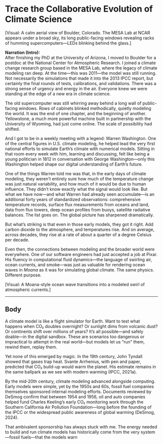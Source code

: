 # Trace the Collaborative Evolution of Climate Science

[Visual: A calm aerial view of Boulder, Colorado. The MESA Lab at NCAR appears under a broad sky, its long public-facing windows revealing racks of humming supercomputers—LEDs blinking behind the glass.]

**Narration (Intro):**  
After finishing my PhD at the University of Arizona, I moved to Boulder for a postdoc at the National Center for Atmospheric Research. I joined a climate change research group based in the MESA Lab, where the legacy of climate modeling ran deep. At the time—this was 2011—the model was still running. Not necessarily the simulations that made it into the 2013 IPCC report, but certainly the final rounds of tests, calibrations, and validations. There was a strong sense of urgency and energy in the air. Everyone knew we were standing at the edge of a new era in climate science.

The old supercomputer was still whirring away behind a long wall of public-facing windows. Rows of cabinets blinked methodically, quietly modeling the world. It was the end of one chapter, and the beginning of another. Yellowstone, a much more powerful machine built in partnership with the University of Wyoming, had just come online. The scale of possibility had shifted.

And I got to be in a weekly meeting with a legend: Warren Washington. One of the central figures in U.S. climate modeling, he helped lead the very first national efforts to simulate Earth’s climate with numerical models. Sitting in that room every week with him, learning and discussing, felt like being a young politician in 1812 in conversation with George Washington—only this Washington helped shape our digital understanding of Earth’s future.

One of the things Warren told me was that, in the early days of climate modeling, they weren’t entirely sure how much of the temperature change was just natural variability, and how much of it would be due to human influence. They didn’t know exactly what the signal would look like. But what we have now—and what Warren had already seen accumulate—is an additional forty years of standardized observations: comprehensive temperature records, surface flux measurements from oceans and land, data from flux towers, deep ocean profiles from buoys, satellite radiative balances. The list goes on. The global picture has sharpened dramatically.

But what’s striking is that even in those early models, they got it right. Add carbon dioxide to the atmosphere, and temperatures rise. And on average, across decades, they rise at a rate of about a quarter of a degree Celsius per decade.

Even then, the connections between modeling and the broader world were everywhere. One of our software engineers had just accepted a job at Pixar. His fluency in computational fluid dynamics—the language of swirling air, ocean currents, and smoke—was just as valuable for rendering ocean waves in *Moana* as it was for simulating global climate. The same physics. Different purpose.

[Visual: A Moana-style ocean wave transitions into a modeled swirl of atmospheric currents.]

---

## Body

A climate model is like a flight simulator for Earth. Want to test what happens when CO₂ doubles overnight? Or sunlight dims from volcanic dust? Or continents shift over millions of years? It’s all possible—and safely doable—in the digital sandbox. These are scenarios too dangerous or impractical to attempt in the real world—but models let us “run” them, rewind them, replay them.

Yet none of this emerged by magic. In the 19th century, John Tyndall showed that gases trap heat. Svante Arrhenius, with pen and paper, predicted that CO₂ build-up would warm the planet. His estimate remains in the same ballpark as we see with modern warming (IPCC, 2021a).

By the mid‑20th century, climate modeling advanced alongside computing. Early models were simple, yet by the 1950s and 60s, fossil fuel companies themselves sponsored internal modeling efforts. Documents reviewed by DeSmog confirm that between 1954 and 1956, oil and auto companies helped fund Charles Keeling’s early CO₂ monitoring work through the Southern California Air Pollution Foundation—long before the founding of the IPCC or the widespread public awareness of global warming (DeSmog, 2024).

That ambivalent sponsorship has always stuck with me. The energy needed to build and run climate models has historically come from the very system—fossil fuels—that the models warn
